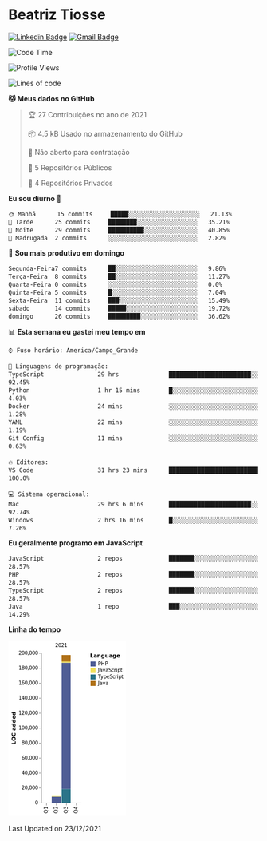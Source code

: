 # Beatriz **Tiosse**


[![Linkedin Badge](https://img.shields.io/badge/-Beatriz%20Tiosse-201B2D?style=flat-square&logo=Linkedin&logoColor=white&link=https://www.linkedin.com/in/beatriz-tiosse-terradas/)](https://www.linkedin.com/in/beatriz-tiosse-terradas/) 
[![Gmail Badge](https://img.shields.io/badge/-beatriz.terradas@gmail.com-201B2D?style=flat-square&logo=Gmail&logoColor=white&link=mailto:beatriz.terradas@gmail.com)](mailto:beatriz.terradas@gmail.com)


<!--START_SECTION:waka-->
![Code Time](http://img.shields.io/badge/Code%20Time-451%20hrs%2052%20mins-blue)

![Profile Views](http://img.shields.io/badge/Visualizac%C3%B5es%20do%20perfil-0-blue)

![Lines of code](https://img.shields.io/badge/Desde%20o%20Hello%20World%20eu%20escrevi-206%20Thousand%20linhas%20de%20c%C3%B3digo-blue)

**🐱 Meus dados no GitHub** 

> 🏆 27 Contribuições no ano de 2021
 > 
> 📦 4.5 kB Usado no armazenamento do GitHub 
 > 
> 🚫 Não aberto para contratação
 > 
> 📜 5 Repositórios Públicos 
 > 
> 🔑 4 Repositórios Privados  
 > 
**Eu sou diurno 🐤** 

```text
🌞 Manhã      15 commits     █████░░░░░░░░░░░░░░░░░░░░   21.13% 
🌆 Tarde      25 commits     ████████░░░░░░░░░░░░░░░░░   35.21% 
🌃 Noite      29 commits     ██████████░░░░░░░░░░░░░░░   40.85% 
🌙 Madrugada  2 commits      ░░░░░░░░░░░░░░░░░░░░░░░░░   2.82%

```
📅 **Sou mais produtivo em domingo** 

```text
Segunda-Feira7 commits      ██░░░░░░░░░░░░░░░░░░░░░░░   9.86% 
Terça-Feira  8 commits      ██░░░░░░░░░░░░░░░░░░░░░░░   11.27% 
Quarta-Feira 0 commits      ░░░░░░░░░░░░░░░░░░░░░░░░░   0.0% 
Quinta-Feira 5 commits      █░░░░░░░░░░░░░░░░░░░░░░░░   7.04% 
Sexta-Feira  11 commits     ███░░░░░░░░░░░░░░░░░░░░░░   15.49% 
sábado       14 commits     █████░░░░░░░░░░░░░░░░░░░░   19.72% 
domingo      26 commits     █████████░░░░░░░░░░░░░░░░   36.62%

```


📊 **Esta semana eu gastei meu tempo em** 

```text
⌚︎ Fuso horário: America/Campo_Grande

💬 Linguagens de programação: 
TypeScript               29 hrs              ███████████████████████░░   92.45% 
Python                   1 hr 15 mins        █░░░░░░░░░░░░░░░░░░░░░░░░   4.03% 
Docker                   24 mins             ░░░░░░░░░░░░░░░░░░░░░░░░░   1.28% 
YAML                     22 mins             ░░░░░░░░░░░░░░░░░░░░░░░░░   1.19% 
Git Config               11 mins             ░░░░░░░░░░░░░░░░░░░░░░░░░   0.63%

🔥 Editores: 
VS Code                  31 hrs 23 mins      █████████████████████████   100.0%

💻 Sistema operacional: 
Mac                      29 hrs 6 mins       ███████████████████████░░   92.74% 
Windows                  2 hrs 16 mins       █░░░░░░░░░░░░░░░░░░░░░░░░   7.26%

```

**Eu geralmente programo em JavaScript** 

```text
JavaScript               2 repos             ███████░░░░░░░░░░░░░░░░░░   28.57% 
PHP                      2 repos             ███████░░░░░░░░░░░░░░░░░░   28.57% 
TypeScript               2 repos             ███████░░░░░░░░░░░░░░░░░░   28.57% 
Java                     1 repo              ███░░░░░░░░░░░░░░░░░░░░░░   14.29%

```


**Linha do tempo**

![Chart not found](https://raw.githubusercontent.com/beatriztiosse/beatriztiosse/master/charts/bar_graph.png) 


 Last Updated on 23/12/2021
<!--END_SECTION:waka-->
